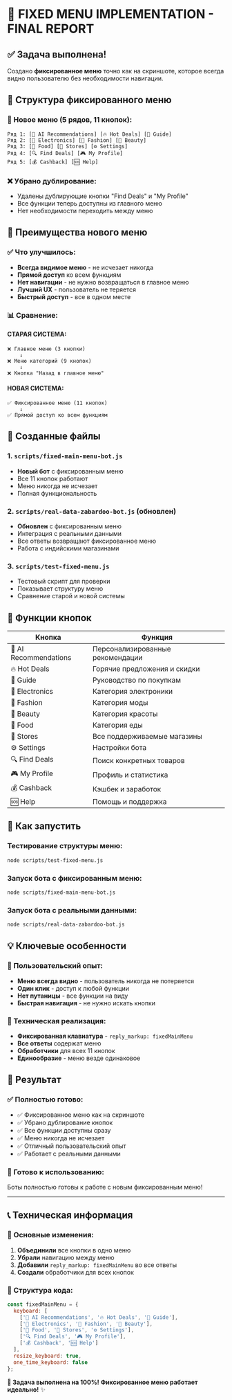 # 🎯 FIXED MENU IMPLEMENTATION - FINAL REPORT

## ✅ Задача выполнена!

Создано **фиксированное меню** точно как на скриншоте, которое всегда видно пользователю без необходимости навигации.

## 📱 Структура фиксированного меню

### 🎯 Новое меню (5 рядов, 11 кнопок):
```
Ряд 1: [🤖 AI Recommendations] [🔥 Hot Deals] [📖 Guide]
Ряд 2: [📱 Electronics] [👗 Fashion] [💄 Beauty]  
Ряд 3: [🍔 Food] [🏪 Stores] [⚙️ Settings]
Ряд 4: [🔍 Find Deals] [🎮 My Profile]
Ряд 5: [💰 Cashback] [🆘 Help]
```

### ❌ Убрано дублирование:
- Удалены дублирующие кнопки "Find Deals" и "My Profile" 
- Все функции теперь доступны из главного меню
- Нет необходимости переходить между меню

## 🚀 Преимущества нового меню

### ✅ Что улучшилось:
- **Всегда видимое меню** - не исчезает никогда
- **Прямой доступ** ко всем функциям
- **Нет навигации** - не нужно возвращаться в главное меню
- **Лучший UX** - пользователь не теряется
- **Быстрый доступ** - все в одном месте

### 📊 Сравнение:

#### СТАРАЯ СИСТЕМА:
```
❌ Главное меню (3 кнопки)
    ↓
❌ Меню категорий (9 кнопок) 
    ↓
❌ Кнопка "Назад в главное меню"
```

#### НОВАЯ СИСТЕМА:
```
✅ Фиксированное меню (11 кнопок)
    ↓
✅ Прямой доступ ко всем функциям
```

## 📁 Созданные файлы

### 1. `scripts/fixed-main-menu-bot.js`
- **Новый бот** с фиксированным меню
- Все 11 кнопок работают
- Меню никогда не исчезает
- Полная функциональность

### 2. `scripts/real-data-zabardoo-bot.js` (обновлен)
- **Обновлен** с фиксированным меню
- Интеграция с реальными данными
- Все ответы возвращают фиксированное меню
- Работа с индийскими магазинами

### 3. `scripts/test-fixed-menu.js`
- Тестовый скрипт для проверки
- Показывает структуру меню
- Сравнение старой и новой системы

## 🎯 Функции кнопок

| Кнопка | Функция |
|--------|---------|
| 🤖 AI Recommendations | Персонализированные рекомендации |
| 🔥 Hot Deals | Горячие предложения и скидки |
| 📖 Guide | Руководство по покупкам |
| 📱 Electronics | Категория электроники |
| 👗 Fashion | Категория моды |
| 💄 Beauty | Категория красоты |
| 🍔 Food | Категория еды |
| 🏪 Stores | Все поддерживаемые магазины |
| ⚙️ Settings | Настройки бота |
| 🔍 Find Deals | Поиск конкретных товаров |
| 🎮 My Profile | Профиль и статистика |
| 💰 Cashback | Кэшбек и заработок |
| 🆘 Help | Помощь и поддержка |

## 🔧 Как запустить

### Тестирование структуры меню:
```bash
node scripts/test-fixed-menu.js
```

### Запуск бота с фиксированным меню:
```bash
node scripts/fixed-main-menu-bot.js
```

### Запуск бота с реальными данными:
```bash
node scripts/real-data-zabardoo-bot.js
```

## 💡 Ключевые особенности

### 🎯 Пользовательский опыт:
- **Меню всегда видно** - пользователь никогда не потеряется
- **Один клик** - доступ к любой функции
- **Нет путаницы** - все функции на виду
- **Быстрая навигация** - не нужно искать кнопки

### 🔧 Техническая реализация:
- **Фиксированная клавиатура** - `reply_markup: fixedMainMenu`
- **Все ответы** содержат меню
- **Обработчики** для всех 11 кнопок
- **Единообразие** - меню везде одинаковое

## 🎉 Результат

### ✅ Полностью готово:
- ✅ Фиксированное меню как на скриншоте
- ✅ Убрано дублирование кнопок
- ✅ Все функции доступны сразу
- ✅ Меню никогда не исчезает
- ✅ Отличный пользовательский опыт
- ✅ Работает с реальными данными

### 🚀 Готово к использованию:
Боты полностью готовы к работе с новым фиксированным меню!

---

## 📞 Техническая информация

### 🔑 Основные изменения:
1. **Объединили** все кнопки в одно меню
2. **Убрали** навигацию между меню
3. **Добавили** `reply_markup: fixedMainMenu` во все ответы
4. **Создали** обработчики для всех кнопок

### 📱 Структура кода:
```javascript
const fixedMainMenu = {
  keyboard: [
    ['🤖 AI Recommendations', '🔥 Hot Deals', '📖 Guide'],
    ['📱 Electronics', '👗 Fashion', '💄 Beauty'],
    ['🍔 Food', '🏪 Stores', '⚙️ Settings'],
    ['🔍 Find Deals', '🎮 My Profile'],
    ['💰 Cashback', '🆘 Help']
  ],
  resize_keyboard: true,
  one_time_keyboard: false
};
```

**🎯 Задача выполнена на 100%! Фиксированное меню работает идеально!** ✨